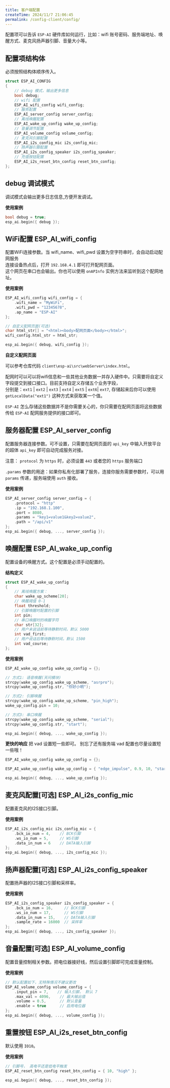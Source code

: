 ```yaml
---
title: 客户端配置
createTime: 2024/11/7 21:06:45
permalink: /config-client/config/
---
```

 
配置项可以告诉 `ESP-AI` 硬件库如何运行，比如：wifi 账号密码、服务端地址、唤醒方式、麦克风扬声器引脚、音量大小等。


## 配置项结构体

必须按照结构体顺序传入。

```c
struct ESP_AI_CONFIG
{
    // debug 模式，输出更多信息
    bool debug;
    // wifi 配置
    ESP_AI_wifi_config wifi_config;
    // 服务配置
    ESP_AI_server_config server_config;
    // 离线唤醒配置
    ESP_AI_wake_up_config wake_up_config;
    // 音量调节配置
    ESP_AI_volume_config volume_config;
    // 麦克风引脚配置
    ESP_AI_i2s_config_mic i2s_config_mic;
    // 扬声器引脚配置
    ESP_AI_i2s_config_speaker i2s_config_speaker;
    // 充值按钮配置
    ESP_AI_i2s_reset_btn_config reset_btn_config;
};

```


## debug 调试模式
调试模式会输出更多日志信息,方便开发调试。

**使用案例**
```c
bool debug = true;
esp_ai.begin({ debug });
```


## WiFi配置 ESP_AI_wifi_config 

配置WiFi连接参数。当 wifi_name、wifi_pwd 设置为空字符串时，会自动启动配网服务   
连接设备热点后，打开 `192.168.4.1` 即可打开配网页面。   
这个网页在串口也会输出。你也可以使用 `onAPInfo` 实例方法来监听到这个配网地址。


**使用案例**
```c
ESP_AI_wifi_config wifi_config = {
    .wifi_name = "MyWiFi",
    .wifi_pwd = "12345678",
    .ap_name = "ESP-AI"
};

// 自定义配网页面(可选)
char html_str[] = "<html><body>配网页面</body></html>";
wifi_config.html_str = html_str;

esp_ai.begin({ debug, wifi_config });
```


**自定义配网页面**    

可以参考仓库代码 `client\esp-ai\src\webServer\index.html`。   

配网时可以可以将wifi信息和一些其他业务数据一并存入硬件中。只需要将自定义字段提交到接口接口。目前支持自定义存储五个业务字段，    
分别是：`ext1` | `ext2` | `ext3` | `ext4` | `ext5` | `ext6`| `ext7`, 存储起来后你可以使用 `getLocalData("ext1")` 这种方式来获取某一个值。

`ESP-AI` 怎么存储这些数据并不是你需要关心的，你只需要在配网页面将这些数据传给 `ESP-AI` 配网服务提供的接口即可。


## 服务器配置 ESP_AI_server_config 
配置服务器连接参数。可不设置，只需要在配网页面的 `api_key` 中输入开放平台的超体 `api_key` 即可自动完成服务对接。

注意： `protocol` 为 `https` 时，必须设置 `443` 或者您的 `https` 服务端口

`.params` 参数的用途：如果你私有化部署了服务，连接你服务需要参数时，可以用 `params` 传递，服务端使用 `auth` 接收。

**使用案例**
```c
ESP_AI_server_config server_config = {
    .protocol = "http"
    .ip = "192.168.1.100",
    .port = 8080,
    .params = "key1=value1&key2=value2",
    .path = "/api/v1"
};
esp_ai.begin({ debug, ..., server_config });
```
 

## 唤醒配置 ESP_AI_wake_up_config 
配置设备的唤醒方式。这个配置是必须手动配置的。


**结构定义**
```c
struct ESP_AI_wake_up_config
{
    // 离线唤醒方案：
    char wake_up_scheme[20];
    // 唤醒阈值 0-1
    float threshold;
    // 引脚唤醒时配置的引脚
    int pin;
    // 串口唤醒时的唤醒字符
    char str[32];
    // 用户未说话前等待静默时间，默认 5000
    int vad_first;
    // 用户说话后等待静默时间，默认 1500
    int vad_course;
};

```

**使用案例**


```c
ESP_AI_wake_up_config wake_up_config = {};

// 方式1: 语音唤醒(天问模块)
strcpy(wake_up_config.wake_up_scheme, "asrpro");
strcpy(wake_up_config.str, "你好小明");

// 方式2: 引脚唤醒
strcpy(wake_up_config.wake_up_scheme, "pin_high");
wake_up_config.pin = 10;

// 方式3: 串口唤醒
strcpy(wake_up_config.wake_up_scheme, "serial"); 
strcpy(wake_up_config.str, "start");

esp_ai.begin({ debug, ..., wake_up_config });
```

**更快的响应**
把 vad 设置短一些即可。 别忘了还有服务端 vad 配置也尽量设置短一些哦！
```c
ESP_AI_wake_up_config wake_up_config = {};

ESP_AI_wake_up_config wake_up_config = { "edge_impulse", 0.9, 10, "start",  5000, 500  }; // 内置语音唤醒

esp_ai.begin({ debug, ..., wake_up_config });
```


## 麦克风配置[可选] ESP_AI_i2s_config_mic
配置麦克风的I2S接口引脚。

**使用案例**
```c
ESP_AI_i2s_config_mic i2s_config_mic = {
    .bck_io_num = 4,    // BCK引脚
    .ws_io_num = 5,     // WS引脚  
    .data_in_num = 6    // DATA输入引脚
};
esp_ai.begin({ debug, ..., i2s_config_mic });
```

## 扬声器配置[可选] ESP_AI_i2s_config_speaker  
配置扬声器的I2S接口引脚和采样率。

**使用案例**
```c
ESP_AI_i2s_config_speaker i2s_config_speaker = {
    .bck_io_num = 16,     // BCK引脚
    .ws_io_num = 17,      // WS引脚
    .data_in_num = 15,    // DATA输入引脚
    .sample_rate = 16000  // 采样率
};
esp_ai.begin({ debug, ..., i2s_config_speaker });
```

## 音量配置[可选] ESP_AI_volume_config 
配置音量控制相关参数。把电位器接好线，然后设置引脚即可完成音量控制。

**使用案例**
```c
// 默认配置如下，无特殊情况不建议更改
ESP_AI_volume_config volume_config = {
    .input_pin = 7,    // 输入引脚， 默认 7
    .max_val = 4096,    // 最大输出值
    .volume = 0.5,      // 默认音量
    .enable = true      // 启用电位器
};
esp_ai.begin({ debug, ..., volume_config });
```


## 重置按钮 ESP_AI_i2s_reset_btn_config 
默认使用 `IO10`。 

**使用案例**
```c
// 引脚号， 高电平还是低电平触发
ESP_AI_reset_btn_config reset_btn_config = { 10, "high" };
 
esp_ai.begin({ debug, ..., reset_btn_config });
```


